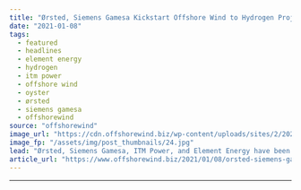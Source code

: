```yaml
---
title: "Ørsted, Siemens Gamesa Kickstart Offshore Wind to Hydrogen Project"
date: "2021-01-08"
tags: 
  - featured
  - headlines
  - element energy
  - hydrogen
  - itm power
  - offshore wind
  - oyster
  - ørsted
  - siemens gamesa
  - offshorewind
source: "offshorewind"
image_url: "https://cdn.offshorewind.biz/wp-content/uploads/sites/2/2021/01/08085003/%C3%98rsted-Siemens-Gamesa-Kickstart-Offshore-Wind-to-Hydrogen-Project.jpg"
image_fp: "/assets/img/post_thumbnails/24.jpg"
lead: "Ørsted, Siemens Gamesa, ITM Power, and Element Energy have been awarded EUR 5 million"
article_url: "https://www.offshorewind.biz/2021/01/08/orsted-siemens-gamesa-kickstart-offshore-wind-to-hydrogen-project/"
---
```


---
